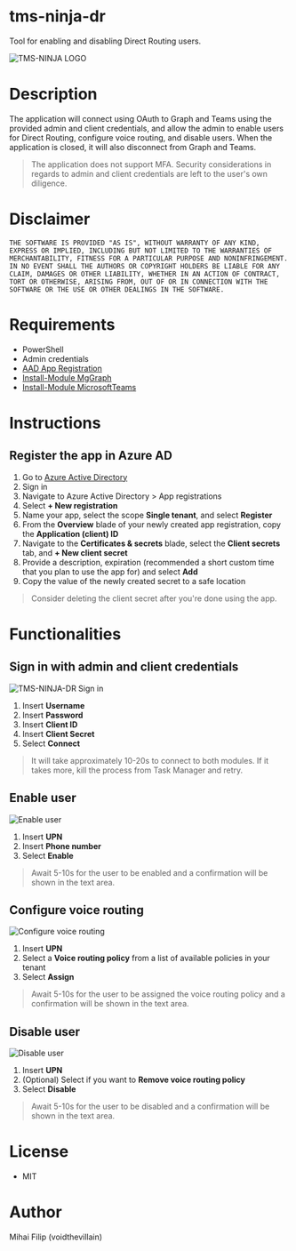 # tms-ninja-dr
Tool for enabling and disabling Direct Routing users.

![TMS-NINJA LOGO](https://i.postimg.cc/fLw4zyTz/Frame-5.png)

# Description
The application will connect using OAuth to Graph and Teams using the provided admin and client credentials, and allow the admin to enable users for Direct Routing, configure voice routing, and disable users. When the application is closed, it will also disconnect from Graph and Teams.

> The application does not support MFA. Security considerations in regards to admin and client credentials are left to the user's own diligence.

# Disclaimer
``THE SOFTWARE IS PROVIDED "AS IS", WITHOUT WARRANTY OF ANY KIND, EXPRESS OR
IMPLIED, INCLUDING BUT NOT LIMITED TO THE WARRANTIES OF MERCHANTABILITY,
FITNESS FOR A PARTICULAR PURPOSE AND NONINFRINGEMENT. IN NO EVENT SHALL THE
AUTHORS OR COPYRIGHT HOLDERS BE LIABLE FOR ANY CLAIM, DAMAGES OR OTHER
LIABILITY, WHETHER IN AN ACTION OF CONTRACT, TORT OR OTHERWISE, ARISING FROM,
OUT OF OR IN CONNECTION WITH THE SOFTWARE OR THE USE OR OTHER DEALINGS IN THE
SOFTWARE.``

# Requirements
- PowerShell
- Admin credentials
- [AAD App Registration](https://docs.microsoft.com/en-us/power-apps/developer/data-platform/walkthrough-register-app-azure-active-directory)
- [Install-Module MgGraph](https://docs.microsoft.com/en-us/powershell/microsoftgraph/installation?view=graph-powershell-1.0)
- [Install-Module MicrosoftTeams](https://docs.microsoft.com/en-us/MicrosoftTeams/teams-powershell-install)

# Instructions
## Register the app in Azure AD
1. Go to [Azure Active Directory](https://aad.portal.azure.com/)
2. Sign in
3. Navigate to Azure Active Directory > App registrations
4. Select **+ New registration**
5. Name your app, select the scope **Single tenant**, and select **Register**
6. From the **Overview** blade of your newly created app registration, copy the **Application (client) ID**
7. Navigate to the **Certificates & secrets** blade, select the **Client secrets** tab, and **+ New client secret**
8. Provide a description, expiration (recommended a short custom time that you plan to use the app for) and select **Add**
9. Copy the value of the newly created secret to a safe location

> Consider deleting the client secret after you're done using the app.

# Functionalities
## Sign in with admin and client credentials
![TMS-NINJA-DR Sign in](https://i.postimg.cc/28CPnV4n/signin.png)
1. Insert **Username**
2. Insert **Password**
3. Insert **Client ID**
4. Insert **Client Secret**
5. Select **Connect**

> It will take approximately 10-20s to connect to both modules. If it takes more, kill the process from Task Manager and retry.

## Enable user
![Enable user](https://i.postimg.cc/B6VXHdzK/enableuser.png)
1. Insert **UPN**
2. Insert **Phone number**
3. Select **Enable**

> Await 5-10s for the user to be enabled and a confirmation will be shown in the text area.

## Configure voice routing
![Configure voice routing](https://i.postimg.cc/25H499Jz/configurevoicerouting.png)
1. Insert **UPN**
2. Select a **Voice routing policy** from a list of available policies in your tenant
3. Select **Assign**

> Await 5-10s for the user to be assigned the voice routing policy and a confirmation will be shown in the text area.

## Disable user
![Disable user](https://i.postimg.cc/Kjh40nZG/disableuser.png)
1. Insert **UPN**
2. (Optional) Select if you want to **Remove voice routing policy**
3. Select **Disable**

> Await 5-10s for the user to be disabled and a confirmation will be shown in the text area.

# License
- MIT

# Author
Mihai Filip (voidthevillain)
